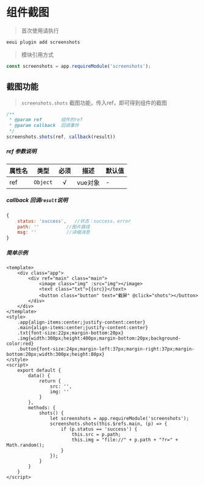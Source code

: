 # 组件截图

> 首次使用请执行

```bash
eeui plugin add screenshots
```

> 模块引用方式

```js
const screenshots = app.requireModule('screenshots');
```

## 截图功能 

> `screenshots.shots` 截图功能，传入ref，即可得到组件的截图

```js
/**
 * @param ref       组件的ref
 * @param callback  回调事件
 */
screenshots.shots(ref, callback(result))
```

##### ref 参数说明

| 属性名 | 类型 | 必须 | 描述 | 默认值 |
| --- | --- | :-: | --- | --- |
| ref | `Object` | √ | vue对象 | - |

##### callback 回调`result`说明

```js
{
    status: 'success',   //状态：success、error
    path: ''          //图片路径
    msg: ''           //详细消息
}
```

##### 简单示例

```vue
<template>
    <div class="app">
        <div ref="main" class="main">
            <image class="img" :src="img"></image>
            <text class="txt">{{src}}</text>
            <button class="button" text="截屏" @click="shots"></button>
        </div>
    </div>
</template>
<style>
    .app{align-items:center;justify-content:center}
    .main{align-items:center;justify-content:center}
    .txt{font-size:22px;margin-bottom:20px}
    .img{width:300px;height:400px;margin-bottom:20px;background-color:red}
    .button{font-size:24px;margin-left:37px;margin-right:37px;margin-bottom:20px;width:300px;height:80px}
</style>
<script>
    export default {
        data() {
            return {
                src: '',
                img: ''
            }
        },
        methods: {
            shots() {
                let screenshots = app.requireModule('screenshots');
                screenshots.shots(this.$refs.main, (p) => {
                    if (p.status == 'success') {
                        this.src = p.path;
                        this.img = "file://" + p.path + "?r=" + Math.random();
                    }
                });
            }
        }
    }
</script>
```




